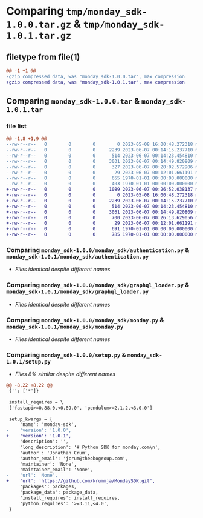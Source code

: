 # Comparing `tmp/monday_sdk-1.0.0.tar.gz` & `tmp/monday_sdk-1.0.1.tar.gz`

## filetype from file(1)

```diff
@@ -1 +1 @@
-gzip compressed data, was "monday_sdk-1.0.0.tar", max compression
+gzip compressed data, was "monday_sdk-1.0.1.tar", max compression
```

## Comparing `monday_sdk-1.0.0.tar` & `monday_sdk-1.0.1.tar`

### file list

```diff
@@ -1,8 +1,9 @@
--rw-r--r--   0        0        0        0 2023-05-08 16:00:48.272318 monday_sdk-1.0.0/monday_sdk/__init__.py
--rw-r--r--   0        0        0     2239 2023-06-07 00:14:15.237710 monday_sdk-1.0.0/monday_sdk/authentication.py
--rw-r--r--   0        0        0      514 2023-06-07 00:14:23.454810 monday_sdk-1.0.0/monday_sdk/graphql_loader.py
--rw-r--r--   0        0        0     3031 2023-06-07 00:14:49.820809 monday_sdk-1.0.0/monday_sdk/monday.py
--rw-r--r--   0        0        0      327 2023-06-07 00:20:02.572906 monday_sdk-1.0.0/pyproject.toml
--rw-r--r--   0        0        0       29 2023-06-07 00:12:01.661191 monday_sdk-1.0.0/README.md
--rw-r--r--   0        0        0      655 1970-01-01 00:00:00.000000 monday_sdk-1.0.0/setup.py
--rw-r--r--   0        0        0      403 1970-01-01 00:00:00.000000 monday_sdk-1.0.0/PKG-INFO
+-rw-r--r--   0        0        0     1089 2023-06-07 00:26:52.038137 monday_sdk-1.0.1/LICENSE.txt
+-rw-r--r--   0        0        0        0 2023-05-08 16:00:48.272318 monday_sdk-1.0.1/monday_sdk/__init__.py
+-rw-r--r--   0        0        0     2239 2023-06-07 00:14:15.237710 monday_sdk-1.0.1/monday_sdk/authentication.py
+-rw-r--r--   0        0        0      514 2023-06-07 00:14:23.454810 monday_sdk-1.0.1/monday_sdk/graphql_loader.py
+-rw-r--r--   0        0        0     3031 2023-06-07 00:14:49.820809 monday_sdk-1.0.1/monday_sdk/monday.py
+-rw-r--r--   0        0        0      700 2023-06-07 00:26:13.629056 monday_sdk-1.0.1/pyproject.toml
+-rw-r--r--   0        0        0       29 2023-06-07 00:12:01.661191 monday_sdk-1.0.1/README.md
+-rw-r--r--   0        0        0      691 1970-01-01 00:00:00.000000 monday_sdk-1.0.1/setup.py
+-rw-r--r--   0        0        0      785 1970-01-01 00:00:00.000000 monday_sdk-1.0.1/PKG-INFO
```

### Comparing `monday_sdk-1.0.0/monday_sdk/authentication.py` & `monday_sdk-1.0.1/monday_sdk/authentication.py`

 * *Files identical despite different names*

### Comparing `monday_sdk-1.0.0/monday_sdk/graphql_loader.py` & `monday_sdk-1.0.1/monday_sdk/graphql_loader.py`

 * *Files identical despite different names*

### Comparing `monday_sdk-1.0.0/monday_sdk/monday.py` & `monday_sdk-1.0.1/monday_sdk/monday.py`

 * *Files identical despite different names*

### Comparing `monday_sdk-1.0.0/setup.py` & `monday_sdk-1.0.1/setup.py`

 * *Files 8% similar despite different names*

```diff
@@ -8,22 +8,22 @@
 {'': ['*']}
 
 install_requires = \
 ['fastapi>=0.88.0,<0.89.0', 'pendulum>=2.1.2,<3.0.0']
 
 setup_kwargs = {
     'name': 'monday-sdk',
-    'version': '1.0.0',
+    'version': '1.0.1',
     'description': '',
     'long_description': '# Python SDK for monday.com\n',
     'author': 'Jonathan Crum',
     'author_email': 'jcrum@theobogroup.com',
     'maintainer': 'None',
     'maintainer_email': 'None',
-    'url': 'None',
+    'url': 'https://github.com/krummja/MondaySDK.git',
     'packages': packages,
     'package_data': package_data,
     'install_requires': install_requires,
     'python_requires': '>=3.11,<4.0',
 }
```

